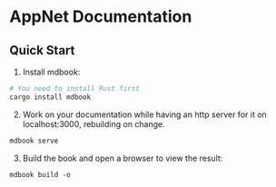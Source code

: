 # AppNet Documentation

## Quick Start
1. Install mdbook:
```bash
# You need to install Rust first
cargo install mdbook
```

2. Work on your documentation while having an http server for it on
localhost:3000, rebuilding on change.
```bash
mdbook serve
```

3. Build the book and open a browser to view the result:
```
mdbook build -o
```